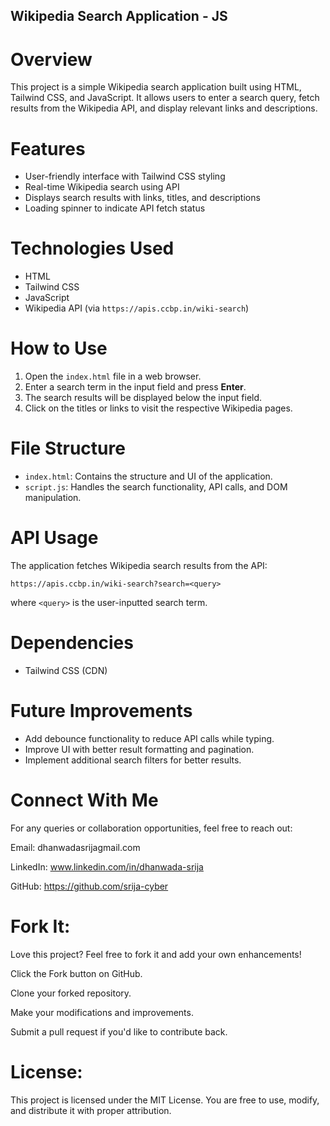 ## Wikipedia Search Application - JS

# Overview
This project is a simple Wikipedia search application built using HTML, Tailwind CSS, and JavaScript. It allows users to enter a search query, fetch results from the Wikipedia API, and display relevant links and descriptions.

# Features
- User-friendly interface with Tailwind CSS styling
- Real-time Wikipedia search using API
- Displays search results with links, titles, and descriptions
- Loading spinner to indicate API fetch status

# Technologies Used
- HTML
- Tailwind CSS
- JavaScript
- Wikipedia API (via `https://apis.ccbp.in/wiki-search`)

# How to Use
1. Open the `index.html` file in a web browser.
2. Enter a search term in the input field and press **Enter**.
3. The search results will be displayed below the input field.
4. Click on the titles or links to visit the respective Wikipedia pages.

# File Structure
- `index.html`: Contains the structure and UI of the application.
- `script.js`: Handles the search functionality, API calls, and DOM manipulation.

# API Usage
The application fetches Wikipedia search results from the API:
```
https://apis.ccbp.in/wiki-search?search=<query>
```
where `<query>` is the user-inputted search term.

# Dependencies
- Tailwind CSS (CDN)

# Future Improvements
- Add debounce functionality to reduce API calls while typing.
- Improve UI with better result formatting and pagination.
- Implement additional search filters for better results.


# Connect With Me

For any queries or collaboration opportunities, feel free to reach out:

Email: dhanwadasrijagmail.com

LinkedIn: www.linkedin.com/in/dhanwada-srija

GitHub: https://github.com/srija-cyber

# Fork It:

Love this project? Feel free to fork it and add your own enhancements!

Click the Fork button on GitHub.

Clone your forked repository.

Make your modifications and improvements.

Submit a pull request if you'd like to contribute back.

# License:

This project is licensed under the MIT License. You are free to use, modify, and distribute it with proper attribution.

